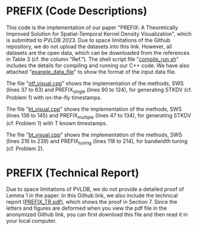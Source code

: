 # PREFIX (Code Descriptions)
This code is the implementation of our paper "PREFIX: A Theoretically Improved Solution for Spatial-Temporal Kernel Density Visualization", which is submitted to PVLDB 2023. Due to space limitations of the Github repository, we do not upload the datasets into this link. However, all datasets are the open data, which can be downloaded from the references in Table 3 (cf. the column "Ref."). The shell script file "[compile_run.sh](compile_run.sh)" includes the details for compiling and running our C++ code. We have also attached "[exanple_data_file](exanple_data_file)" to show the format of the input data file.

The file "[otf_visual.cpp](otf_visual.cpp)" shows the implementation of the methods, SWS (lines 37 to 63) and PREFIX<sub>single</sub> (lines 90 to 124), for generating STKDV (cf. Problem 1) with on-the-fly timestamps.

The file "[kt_visual.cpp](kt_visual.cpp)" shows the implementation of the methods, SWS (lines 136 to 145) and PREFIX<sub>multiple</sub> (lines 47 to 134), for generating STKDV (cf. Problem 1) with T known timestamps.

The file "[bt_visual.cpp](bt_visual.cpp)" shows the implementation of the methods, SWS (lines 216 to 239) and PREFIX<sub>tuning</sub> (lines 118 to 214), for bandwidth tuning (cf. Problem 2).

# PREFIX (Technical Report)
Due to space limitations of PVLDB, we do not provide a detailed proof of Lemma 1 in the paper. In this Github link, we also include the technical report ([PREFIX_TR.pdf](PREFIX_TR.pdf)), which shows the proof in Section 7. Since the letters and figures are deformed when you view the pdf file in the anonymized Github link, you can first download this file and then read it in your local computer.
